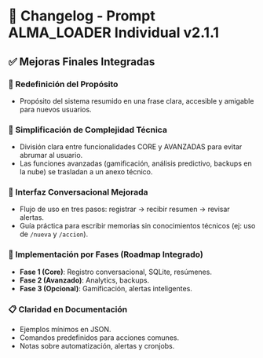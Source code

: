 
# 📄 Changelog - Prompt ALMA_LOADER Individual v2.1.1

## ✅ Mejoras Finales Integradas

### 🎯 Redefinición del Propósito
- Propósito del sistema resumido en una frase clara, accesible y amigable para nuevos usuarios.

### 🧠 Simplificación de Complejidad Técnica
- División clara entre funcionalidades CORE y AVANZADAS para evitar abrumar al usuario.
- Las funciones avanzadas (gamificación, análisis predictivo, backups en la nube) se trasladan a un anexo técnico.

### 👤 Interfaz Conversacional Mejorada
- Flujo de uso en tres pasos: registrar → recibir resumen → revisar alertas.
- Guía práctica para escribir memorias sin conocimientos técnicos (ej: uso de `/nueva` y `/accion`).

### 🧩 Implementación por Fases (Roadmap Integrado)
- **Fase 1 (Core)**: Registro conversacional, SQLite, resúmenes.
- **Fase 2 (Avanzado)**: Analytics, backups.
- **Fase 3 (Opcional)**: Gamificación, alertas inteligentes.

### 📋 Claridad en Documentación
- Ejemplos mínimos en JSON.
- Comandos predefinidos para acciones comunes.
- Notas sobre automatización, alertas y cronjobs.

